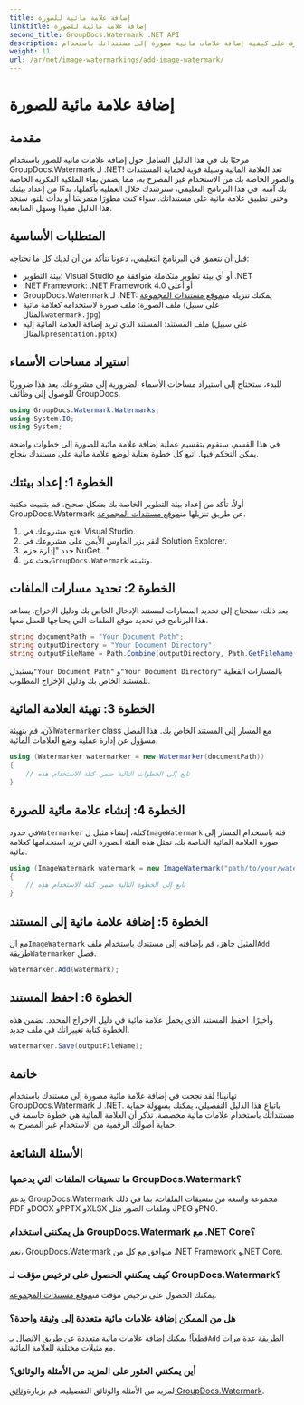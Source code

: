 ```yaml
---
title: إضافة علامة مائية للصورة
linktitle: إضافة علامة مائية للصورة
second_title: GroupDocs.Watermark .NET API
description: تعرف على كيفية إضافة علامات مائية مصورة إلى مستنداتك باستخدام GroupDocs.Watermark لـ .NET من خلال برنامجنا التعليمي التفصيلي خطوة بخطوة.
weight: 11
url: /ar/net/image-watermarkings/add-image-watermark/
---
```


# إضافة علامة مائية للصورة

## مقدمة
مرحبًا بك في هذا الدليل الشامل حول إضافة علامات مائية للصور باستخدام GroupDocs.Watermark لـ .NET! تعد العلامة المائية وسيلة قوية لحماية المستندات والصور الخاصة بك من الاستخدام غير المصرح به، مما يضمن بقاء الملكية الفكرية الخاصة بك آمنة. في هذا البرنامج التعليمي، سنرشدك خلال العملية بأكملها، بدءًا من إعداد بيئتك وحتى تطبيق علامة مائية على مستنداتك. سواء كنت مطورًا متمرسًا أو بدأت للتو، ستجد هذا الدليل مفيدًا وسهل المتابعة.
## المتطلبات الأساسية
قبل أن نتعمق في البرنامج التعليمي، دعونا نتأكد من أن لديك كل ما تحتاجه:
- بيئة التطوير: Visual Studio أو أي بيئة تطوير متكاملة متوافقة مع .NET
- .NET Framework: .NET Framework 4.0 أو أعلى
-  GroupDocs.Watermark لـ .NET: يمكنك تنزيله من[موقع مستندات المجموعة](https://releases.groupdocs.com/Watermark/net/)
-  ملف الصورة: ملف صورة لاستخدامه كعلامة مائية (على سبيل المثال،`watermark.jpg`)
- ملف المستند: المستند الذي تريد إضافة العلامة المائية إليه (على سبيل المثال،`presentation.pptx`)
## استيراد مساحات الأسماء
للبدء، ستحتاج إلى استيراد مساحات الأسماء الضرورية إلى مشروعك. يعد هذا ضروريًا للوصول إلى وظائف GroupDocs.
```csharp
using GroupDocs.Watermark.Watermarks;
using System.IO;
using System;
```
في هذا القسم، سنقوم بتقسيم عملية إضافة علامة مائية للصورة إلى خطوات واضحة يمكن التحكم فيها. اتبع كل خطوة بعناية لوضع علامة مائية على مستندك بنجاح.
## الخطوة 1: إعداد بيئتك
 أولاً، تأكد من إعداد بيئة التطوير الخاصة بك بشكل صحيح. قم بتثبيت مكتبة GroupDocs.Watermark عن طريق تنزيلها من[موقع مستندات المجموعة](https://releases.groupdocs.com/Watermark/net/).
1. افتح مشروعك في Visual Studio.
2. انقر بزر الماوس الأيمن على مشروعك في Solution Explorer.
3. حدد "إدارة حزم NuGet..."
4.  بحث عن`GroupDocs.Watermark` وتثبيته.
## الخطوة 2: تحديد مسارات الملفات
بعد ذلك، ستحتاج إلى تحديد المسارات لمستند الإدخال الخاص بك ودليل الإخراج. يساعد هذا البرنامج في تحديد موقع الملفات التي يحتاجها للعمل معها.
```csharp
string documentPath = "Your Document Path";
string outputDirectory = "Your Document Directory";
string outputFileName = Path.Combine(outputDirectory, Path.GetFileName(documentPath));
```
 يستبدل`"Your Document Path"` و`"Your Document Directory"` بالمسارات الفعلية للمستند الخاص بك ودليل الإخراج المطلوب.
## الخطوة 3: تهيئة العلامة المائية
الآن، قم بتهيئة`Watermarker` class مع المسار إلى المستند الخاص بك. هذا الفصل مسؤول عن إدارة عملية وضع العلامات المائية.
```csharp
using (Watermarker watermarker = new Watermarker(documentPath))
{
    // تابع إلى الخطوات التالية ضمن كتلة الاستخدام هذه
}
```
## الخطوة 4: إنشاء علامة مائية للصورة
 في حدود`Watermarker` كتلة، إنشاء مثيل ل`ImageWatermark` فئة باستخدام المسار إلى صورة العلامة المائية الخاصة بك. تمثل هذه الفئة الصورة التي تريد استخدامها كعلامة مائية.
```csharp
using (ImageWatermark watermark = new ImageWatermark("path/to/your/watermark.jpg"))
{
    // تابع إلى الخطوة التالية ضمن كتلة الاستخدام هذه
}
```
## الخطوة 5: إضافة علامة مائية إلى المستند
 مع ال`ImageWatermark` المثيل جاهز، قم بإضافته إلى مستندك باستخدام ملف`Add` طريقة`Watermarker` فصل.
```csharp
watermarker.Add(watermark);
```
## الخطوة 6: احفظ المستند
وأخيرًا، احفظ المستند الذي يحمل علامة مائية في دليل الإخراج المحدد. تضمن هذه الخطوة كتابة تغييراتك في ملف جديد.
```csharp
watermarker.Save(outputFileName);
```
## خاتمة
تهانينا! لقد نجحت في إضافة علامة مائية مصورة إلى مستندك باستخدام GroupDocs.Watermark لـ .NET. باتباع هذا الدليل التفصيلي، يمكنك بسهولة حماية مستنداتك باستخدام علامات مائية مخصصة. تذكر أن العلامة المائية هي خطوة حاسمة في حماية أصولك الرقمية من الاستخدام غير المصرح به.

## الأسئلة الشائعة
### ما تنسيقات الملفات التي يدعمها GroupDocs.Watermark؟
يدعم GroupDocs.Watermark مجموعة واسعة من تنسيقات الملفات، بما في ذلك PDF وDOCX وPPTX وXLSX وملفات الصور مثل JPEG وPNG.
### هل يمكنني استخدام GroupDocs.Watermark مع .NET Core؟
نعم، GroupDocs.Watermark متوافق مع كل من .NET Framework و.NET Core.
### كيف يمكنني الحصول على ترخيص مؤقت لـ GroupDocs.Watermark؟
 يمكنك الحصول على ترخيص مؤقت من[موقع مستندات المجموعة](https://purchase.groupdocs.com/temporary-license/).
### هل من الممكن إضافة علامات مائية متعددة إلى وثيقة واحدة؟
 قطعاً! يمكنك إضافة علامات مائية متعددة عن طريق الاتصال بـ`Add` الطريقة عدة مرات مع مثيلات مختلفة للعلامة المائية.
### أين يمكنني العثور على المزيد من الأمثلة والوثائق؟
 لمزيد من الأمثلة والوثائق التفصيلية، قم بزيارة[وثائق GroupDocs.Watermark](https://tutorials.groupdocs.com/Watermark/net/).